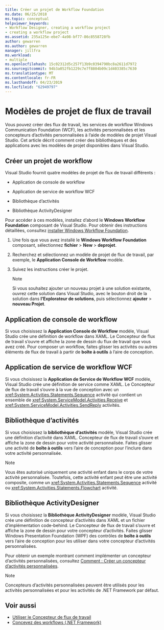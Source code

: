 ```yaml
---
title: Créer un projet de Workflow Foundation
ms.date: 06/25/2018
ms.topic: conceptual
helpviewer_keywords:
- Workflow Designer, creating a workflow project
- creating a workflow project
ms.assetid: 235a125e-ebe7-4a98-bf77-86c8558728fb
author: gewarren
ms.author: gewarren
manager: jillfra
ms.workload:
- multiple
ms.openlocfilehash: 15c02312d5c257f13b9c0394790bc8a2611d7972
ms.sourcegitcommit: 94b3a052fb1229c7e7f8804b09c1d403385c7630
ms.translationtype: MT
ms.contentlocale: fr-FR
ms.lasthandoff: 04/23/2019
ms.locfileid: "62949797"
---
```

# <a name="workflow-project-templates"></a>Modèles de projet de flux de travail

Vous pouvez créer des flux de travail, les services de workflow Windows Communication Foundation (WCF), les activités personnalisées et les concepteurs d’activités personnalisées à l’aide de modèles de projet Visual Studio. Cet article décrit comment créer des bibliothèques et des applications avec les modèles de projet disponibles dans Visual Studio.

## <a name="create-a-workflow-project"></a>Créer un projet de workflow

Visual Studio fournit quatre modèles de projet de flux de travail différents :

- Application de console de workflow

- Application de service de workflow WCF

- Bibliothèque d’activités

- Bibliothèque ActivityDesigner

Pour accéder à ces modèles, installez d’abord le **Windows Workflow Foundation** composant de Visual Studio. Pour obtenir des instructions détaillées, consultez [installer Windows Workflow Foundation](developing-applications-with-the-workflow-designer.md#install-windows-workflow-foundation).

1. Une fois que vous avez installé le **Windows Workflow Foundation** composant, sélectionnez **fichier** > **New** > **deprojet**.

1. Recherchez et sélectionnez un modèle de projet de flux de travail, par exemple, le **Application Console de Workflow** modèle.

1. Suivez les instructions créer le projet.

   > [!NOTE]
   > Si vous souhaitez ajouter un nouveau projet à une solution existante, ouvrez cette solution dans Visual Studio, avec le bouton droit de la solution dans **l’Explorateur de solutions**, puis sélectionnez **ajouter** > **nouveau Projet**.

## <a name="workflow-console-app"></a>Application de console de workflow

Si vous choisissez la **Application Console de Workflow** modèle, Visual Studio crée une définition de workflow dans XAML. Le Concepteur de flux de travail s’ouvre et affiche la zone de dessin du flux de travail que vous avez créé. Pour composer un workflow, faites glisser les activités ou autres éléments de flux de travail à partir de **boîte à outils** à l’aire de conception.

## <a name="wcf-workflow-service-app"></a>Application de service de workflow WCF

Si vous choisissez la **Application de Service de Workflow WCF** modèle, Visual Studio crée une définition de service comme XAML. Le Concepteur de flux de travail s’ouvre à la vue de conception avec un <xref:System.Activities.Statements.Sequence> activité qui contient un ensemble de <xref:System.ServiceModel.Activities.Receive> et <xref:System.ServiceModel.Activities.SendReply> activités.

## <a name="activity-library"></a>Bibliothèque d’activités

Si vous choisissez la **bibliothèque d’activités** modèle, Visual Studio crée une définition d’activité dans XAML. Concepteur de flux de travail s’ouvre et affiche la zone de dessin pour votre activité personnalisée. Faites glisser une activité de **boîte à outils** vers l’aire de conception pour l’inclure dans votre activité personnalisée.

> [!NOTE]
> Vous êtes autorisé uniquement une activité enfant dans le corps de votre activité personnalisée. Toutefois, cette activité enfant peut être une activité composite, comme un <xref:System.Activities.Statements.Sequence> activité ou <xref:System.Activities.Statements.Flowchart> activité.

## <a name="activity-designer-library"></a>Bibliothèque ActivityDesigner

Si vous choisissez la **Bibliothèque ActivityDesigner** modèle, Visual Studio crée une définition de concepteur d’activités dans XAML et un fichier d’implémentation code-behind. Le Concepteur de flux de travail s’ouvre et affiche la zone de dessin pour votre concepteur d’activités. Faites glisser Windows Presentation Foundation (WPF) des contrôles de **boîte à outils** vers l’aire de conception pour les utiliser dans votre concepteur d’activités personnalisées.

Pour obtenir un exemple montrant comment implémenter un concepteur d’activités personnalisées, consultez [Comment : Créer un concepteur d’activités personnalisées](/dotnet/framework/windows-workflow-foundation/how-to-create-a-custom-activity-designer).

> [!NOTE]
> Concepteurs d’activités personnalisées peuvent être utilisés pour les activités personnalisées et pour les activités de .NET Framework par défaut.

## <a name="see-also"></a>Voir aussi

- [Utiliser le Concepteur de flux de travail](developing-applications-with-the-workflow-designer.md)
- [Concevez des workflows (.NET Framework)](/dotnet/framework/windows-workflow-foundation/designing-workflows)